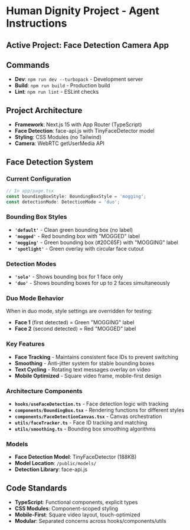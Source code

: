 # Human Dignity Project - Agent Instructions

## Active Project: Face Detection Camera App

## Commands
- **Dev**: `npm run dev --turbopack` - Development server  
- **Build**: `npm run build` - Production build
- **Lint**: `npm run lint` - ESLint checks

## Project Architecture
- **Framework**: Next.js 15 with App Router (TypeScript)
- **Face Detection**: face-api.js with TinyFaceDetector model
- **Styling**: CSS Modules (no Tailwind)
- **Camera**: WebRTC getUserMedia API

## Face Detection System

### Current Configuration
```typescript
// In app/page.tsx
const boundingBoxStyle: BoundingBoxStyle = 'mogging'; 
const detectionMode: DetectionMode = 'duo';
```

### Bounding Box Styles
- **`'default'`** - Clean green bounding box (no label)
- **`'mogged'`** - Red bounding box with "MOGGED" label
- **`'mogging'`** - Green bounding box (#20C65F) with "MOGGING" label  
- **`'spotlight'`** - Green overlay with circular face cutout

### Detection Modes
- **`'solo'`** - Shows bounding box for 1 face only
- **`'duo'`** - Shows bounding boxes for up to 2 faces simultaneously

### Duo Mode Behavior
When in duo mode, style settings are overridden for testing:
- **Face 1** (first detected) = Green "MOGGING" label
- **Face 2** (second detected) = Red "MOGGED" label

### Key Features
- **Face Tracking** - Maintains consistent face IDs to prevent switching
- **Smoothing** - Anti-jitter system for stable bounding boxes
- **Text Cycling** - Rotating text messages overlay on video
- **Mobile Optimized** - Square video frame, mobile-first design

### Architecture Components
- **`hooks/useFaceDetection.ts`** - Face detection logic with tracking
- **`components/BoundingBox.tsx`** - Rendering functions for different styles
- **`components/FaceDetectionCanvas.tsx`** - Canvas orchestration
- **`utils/faceTracker.ts`** - Face ID tracking and matching
- **`utils/smoothing.ts`** - Bounding box smoothing algorithms

### Models
- **Face Detection Model**: TinyFaceDetector (188KB)
- **Model Location**: `/public/models/`
- **Detection Library**: face-api.js

## Code Standards
- **TypeScript**: Functional components, explicit types
- **CSS Modules**: Component-scoped styling
- **Mobile-First**: Square video layout, touch-optimized
- **Modular**: Separated concerns across hooks/components/utils
